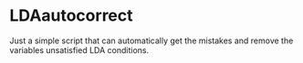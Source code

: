 # LDAautocorrect
Just a simple script that can automatically get the mistakes and remove the variables unsatisfied LDA conditions.
